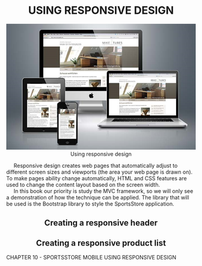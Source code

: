 <h1><div align="center">USING RESPONSIVE DESIGN</div></h1>
<p align="center">
	<img src="ch10-Pictures/RESPONSIVE_DESIGN.png" /><br />
	Using responsive design
</p>

&nbsp;&nbsp;&nbsp;&nbsp;&nbsp;Responsive design creates web pages that automatically adjust to different screen sizes and viewports (the area your web page is drawn on). To make pages ability change automatically, HTML and CSS features are used to change the content layout based on the screen width.<br />
&nbsp;&nbsp;&nbsp;&nbsp;&nbsp;In this book our priority is study the MVC framework, so we will only see a demonstration of how the technique can be applied. The library that will be used is the Bootstrap library to style the SportsStore application.


<h2><div align="center">Creating a responsive header</div></h2>
<h2><div align="center">Creating a responsive product list</div></h2>

CHAPTER 10 - SPORTSSTORE MOBILE
	USING RESPONSIVE DESIGN
	